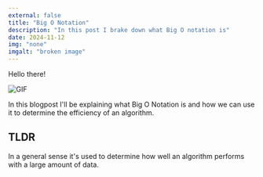 ```yaml
---
external: false
title: "Big O Notation"
description: "In this post I brake down what Big O notation is"
date: 2024-11-12
img: "none"
imgalt: "broken image"
---
```


Hello there!

![GIF](https://media.giphy.com/media/v1.Y2lkPTc5MGI3NjExaWR1NWh5MTB3bnd3b2sybzhwMmJoMjJmc3A1M2YzMTRrZXVqNWNrZiZlcD12MV9naWZzX3NlYXJjaCZjdD1n/xTiIzJSKB4l7xTouE8/giphy.gif)

In this blogpost I'll be explaining what Big O Notation is and how we can use it to determine the efficiency of an
algorithm.

## TLDR

In a general sense it's used to determine how well an algorithm performs with a large amount of data.
